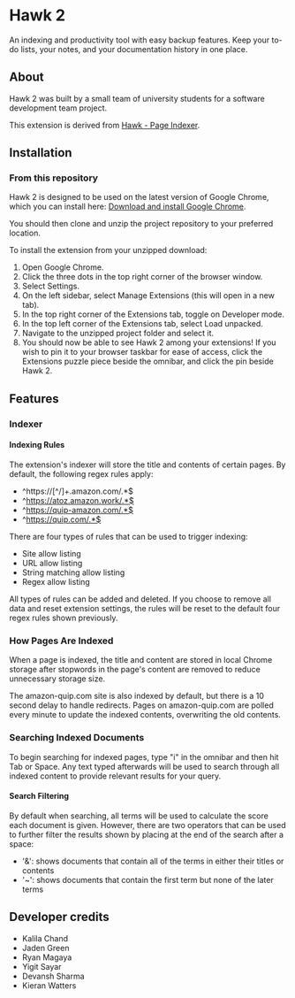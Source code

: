# Hawk 2

An indexing and productivity tool with easy backup features. Keep your to-do lists, your notes, and your documentation history in one place.

## About
Hawk 2 was built by a small team of university students for a software development team project.

This extension is derived from <a href="https://chromewebstore.google.com/detail/hawk-page-indexer/dmkfnkkgnjehlppknbpjhgbfeknmafde">Hawk - Page Indexer</a>.

## Installation

### From this repository
Hawk 2 is designed to be used on the latest version of Google Chrome, which you can install here: <a href="https://support.google.com/chrome/answer/95346?hl=en-GB&co=GENIE.Platform%3DDesktop#zippy=">Download and install Google Chrome</a>.

You should then clone and unzip the project repository to your preferred location.

To install the extension from your unzipped download:

1. Open Google Chrome.
2. Click the three dots in the top right corner of the browser window.
3. Select Settings.
4. On the left sidebar, select Manage Extensions (this will open in a new tab).
5. In the top right corner of the Extensions tab, toggle on Developer mode.
6. In the top left corner of the Extensions tab, select Load unpacked.
7. Navigate to the unzipped project folder and select it.
8. You should now be able to see Hawk 2 among your extensions! If you wish to pin it to your browser taskbar for ease of access, click the Extensions puzzle piece beside the omnibar, and click the pin beside Hawk 2.

## Features

### Indexer

#### Indexing Rules

The extension's indexer will store the title and contents of certain pages. By default, the following regex rules apply:

- ^https://[^/]+.amazon.com/.\*$
- ^https://atoz.amazon.work/.*$
- ^https://quip-amazon.com/.*$
- ^https://quip.com/.*$

There are four types of rules that can be used to trigger indexing:

- Site allow listing
- URL allow listing
- String matching allow listing
- Regex allow listing

All types of rules can be added and deleted. If you choose to remove all data and reset extension settings, the rules will be reset to the default four regex rules shown previously.

### How Pages Are Indexed

When a page is indexed, the title and content are stored in local Chrome storage after stopwords in the page's content are removed to reduce unnecessary storage size.

The amazon-quip.com site is also indexed by default, but there is a 10 second delay to handle redirects. Pages on amazon-quip.com are polled every minute to update the indexed contents, overwriting the old contents.

### Searching Indexed Documents

To begin searching for indexed pages, type "i" in the omnibar and then hit Tab or Space. Any text typed afterwards will be used to search through all indexed content to provide relevant results for your query.

#### Search Filtering

By default when searching, all terms will be used to calculate the score each document is given. However, there are two operators that can be used to further filter the results shown by placing at the end of the search after a space:

- '&': shows documents that contain all of the terms in either their titles or contents
- '~': shows documents that contain the first term but none of the later terms

## Developer credits
- Kalila Chand  
- Jaden Green  
- Ryan Magaya  
- Yigit Sayar  
- Devansh Sharma  
- Kieran Watters